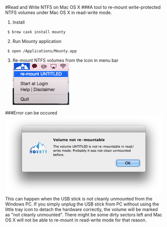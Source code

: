 #Read and Write NTFS on Mac OS X
###A tool to re-mount write-protected NTFS volumes under Mac OS X in read-write mode.

1) Install
 
```
 $ brew cask install mounty	
```

2) Run Mounty application

```
 $ open /Applications/Mounty.app
```

3) Re-mount NTFS volumes from the icon in menu bar
![example](example.png)

###Error can be occured 
![error](error.png)
This can happen when the USB stick is not cleanly unmounted from the Windows PC. If you simply unplug the USB stick from PC without using the little tray icon to detach the hardware correctly, the volume will be marked as "not cleanly unmounted". There might be some dirty sectors left and Mac OS X will not be able to re-mount in read-write mode for that reason.